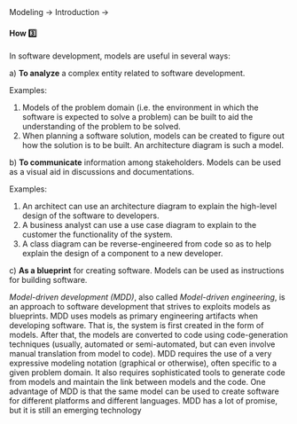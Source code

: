 <link rel="stylesheet" href="{{baseUrl}}/css/textbook.css">

<div class="website-content">

<div id="path">Modeling &rarr; Introduction &rarr;</div>

<div id="title">

#### How :three:

</div>

<div id="body">

In software development, models are useful in several ways:

a) **To analyze** a complex entity related to software development.

<tip-box>

Examples:

1. Models of the problem domain (i.e. the environment in which the software is expected to solve a problem) can be built to aid the understanding of the problem to be solved.
2. When planning a software solution, models can be created to figure out how the solution is to be built. An architecture diagram is such a model.

</tip-box>

b) **To communicate** information among stakeholders.  Models can be used as a visual aid in discussions and documentations.

<tip-box>

Examples:

1. An architect can use an architecture diagram to explain the high-level design of the software to developers.
2. A business analyst can use a use case diagram to explain to the customer the functionality of the system.
3. A class diagram can be reverse-engineered from code so as to help explain the design of a component to a new developer.

</tip-box>

c) **As a blueprint** for creating software. Models can be used as instructions for building software.

<tip-box>

<panel header="Model Driven Development :four:" type="seamless">

_Model-driven development (MDD)_, also called _Model-driven engineering_, is an approach to software development that strives to exploits models as blueprints. MDD uses models as primary engineering artifacts when developing software. That is, the system is first created in the form of models. After that, the models are converted to code using code-generation techniques (usually, automated or semi-automated, but can even involve manual translation from model to code). MDD requires the use of a very expressive modeling notation (graphical or otherwise), often specific to a given problem domain. It also requires sophisticated tools to generate code from models and maintain the link between models and the code. One advantage of MDD is that the same model can be used to create software for different platforms and different languages. MDD has a lot of promise, but it is still an emerging technology

</panel>

</tip-box>

</div>

<div id="extras">

<include src="exercises.md" />

<div>

</div>
